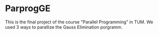 # ParprogGE
This is the final project of the course "Parallel Programming" in TUM. We used 3 ways to parallize the Gauss Elimination porgramm.  
